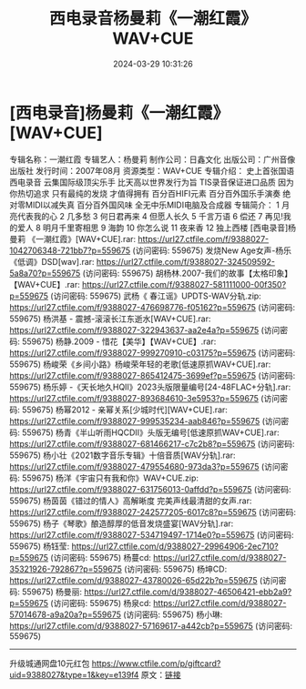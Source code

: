 ﻿---
title: 西电录音杨曼莉《一潮红霞》WAV+CUE
date: 2024-03-29 10:31:26
categories: WAV车载音乐、镜像
tags: 华语中文
---
# [西电录音]杨曼莉《一潮红霞》[WAV+CUE]

专辑名称：一潮红霞
专辑艺人：杨曼莉
制作公司：日鑫文化
出版公司：广州音像出版社
发行时间：2007年08月
资源类型：WAV+CUE
专辑介绍：
史上首张国语西电录音 云集国际级顶尖乐手
比天高以世界发行为旨 TIS录音保证进口品质
因为你热切追求 只有最纯的发烧 才值得拥有
百分百HIFI元素 百分百外国乐手演奏
绝对零MIDI以减失真 百分百外国风味 全无中乐MIDI电脑及合成器
专辑简介：
1 月亮代表我的心
2 几多愁
3 何日君再来
4 但愿人长久
5 千言万语
6 偿还
7 再见!我的爱人
8 明月千里寄相思
9 海韵
10 你怎么说
11 夜来香
12 独上西楼
[西电录音]杨曼莉 《一潮红霞》[WAV+CUE].rar: https://url27.ctfile.com/f/9388027-1042706348-721bb7?p=559675
(访问密码: 559675)
发烧New Age女声-杨乐《低调》DSD[wav].rar: https://url27.ctfile.com/f/9388027-324509592-5a8a70?p=559675
(访问密码: 559675)
胡杨林.2007-我们的故事【太格印象】【WAV+CUE】.rar: https://url27.ctfile.com/f/9388027-581111000-00f350?p=559675
(访问密码: 559675)
武杨《 春江谣》UPDTS-WAV分轨.zip: https://url27.ctfile.com/f/9388027-476698776-f05162?p=559675
(访问密码: 559675)
杨洪基 - 震撼-滚滚长江东逝水[WAV+CUE].rar: https://url27.ctfile.com/f/9388027-322943637-aa2e4a?p=559675
(访问密码: 559675)
杨静.2009 - 惜花【美华】【WAV+CUE】.rar: https://url27.ctfile.com/f/9388027-999270910-c03175?p=559675
(访问密码: 559675)
杨峻荣《乡间小路》杨峻荣年轻的老歌[低速原抓WAV+CUE].rar: https://url27.ctfile.com/f/9388027-865412475-3699ef?p=559675
(访问密码: 559675)
杨乐婷 -《天长地久HQII》2023头版限量编号[24-48FLAC+分轨].rar: https://url27.ctfile.com/f/9388027-893684610-3e5953?p=559675
(访问密码: 559675)
杨幂2012 - 亲幂关系[少城时代][WAV+CUE].rar: https://url27.ctfile.com/f/9388027-999535234-aab846?p=559675
(访问密码: 559675)
杨青《半山听雨HQCDII》头版无编号[低速原抓WAV+CUE].rar: https://url27.ctfile.com/f/9388027-681466217-c7c2b8?p=559675
(访问密码: 559675)
杨小壮《2021数字音乐专辑》十倍音质[WAV分轨].rar: https://url27.ctfile.com/f/9388027-479554680-973da3?p=559675
(访问密码: 559675)
杨洋《宇宙只有我和你》WAV+CUE.zip: https://url27.ctfile.com/f/9388027-631756013-0affdd?p=559675
(访问密码: 559675)
杨茵茵《错过的情人》高解晰度 完美声线最清甜的女声.rar: https://url27.ctfile.com/f/9388027-242577205-6017c8?p=559675
(访问密码: 559675)
杨子《琴歌》酿造醇厚的低音发烧盛宴[WAV分轨].rar: https://url27.ctfile.com/f/9388027-534719497-1714e0?p=559675
(访问密码: 559675)
杨钰莹: https://url27.ctfile.com/d/9388027-29964906-2ec710?p=559675
(访问密码: 559675)
杨蔓cd: https://url27.ctfile.com/d/9388027-35321926-792867?p=559675
(访问密码: 559675)
杨坤CD: https://url27.ctfile.com/d/9388027-43780026-65d22b?p=559675
(访问密码: 559675)
杨曼丽: https://url27.ctfile.com/d/9388027-46506421-ebb2a9?p=559675
(访问密码: 559675)
杨泉cd: https://url27.ctfile.com/d/9388027-57014678-a9a20a?p=559675
(访问密码: 559675)
杨小琳: https://url27.ctfile.com/d/9388027-57169617-a442cb?p=559675
(访问密码: 559675)
**************************
升级城通网盘10元红包 https://www.ctfile.com/p/giftcard?uid=9388027&type=1&key=e139f4
原文：[链接](https://blog.sina.com.cn/s/blog_1647c7e76010314w6.html)